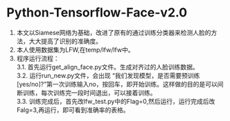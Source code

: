 # Python-Tensorflow-Face-v2.0
1. 本文以Siamese网络为基础，改进了原有的通过训练分类器来检测人脸的方法，大大提高了识别的准确度。   
2. 本人使用数据集为LFW,在temp/lfw/lfw中。     
3. 程序运行流程：          
  3.1. 首先运行get_align_face.py文件。生成对齐过的人脸训练数据。  
  3.2. 运行run_new.py文件，会出现 “我们发现模型，是否需要预训练 [yes/no]?”第一次训练输入no，按回车，即开始训练。这样做的目的是可以间断训练，每次训练完一段时间退出，可以接着训练。   
  3.3. 训练完成后，首先改lfw_test.py中的Flag=0,然后运行，运行完成后改Falg=3,再运行，即可看到准确率的表格。


